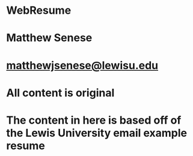 # WebResume
# Matthew Senese
# matthewjsenese@lewisu.edu

# All content is original
# The content in here is based off of the Lewis University email example resume

